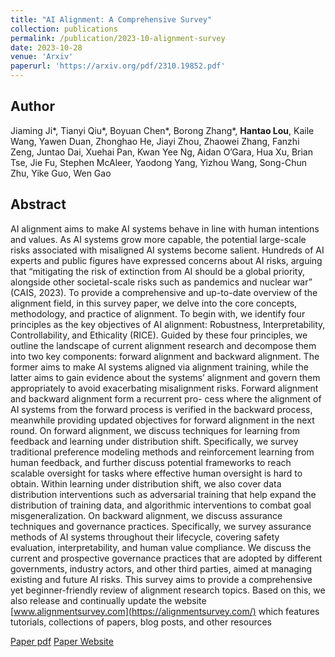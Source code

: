 ```yaml
---
title: "AI Alignment: A Comprehensive Survey"
collection: publications
permalink: /publication/2023-10-alignment-survey
date: 2023-10-28
venue: 'Arxiv'
paperurl: 'https://arxiv.org/pdf/2310.19852.pdf'
---
```

## Author
 Jiaming Ji\*, Tianyi Qiu\*, Boyuan Chen\*, Borong Zhang\*, **Hantao Lou**, Kaile Wang, Yawen Duan, Zhonghao He, Jiayi Zhou, Zhaowei Zhang, Fanzhi Zeng, Juntao Dai, Xuehai Pan, Kwan Yee Ng, Aidan O’Gara, Hua Xu, Brian Tse, Jie Fu, Stephen McAleer, Yaodong Yang, Yizhou Wang, Song-Chun Zhu, Yike Guo, Wen Gao

## Abstract
AI alignment aims to make AI systems behave in line with human intentions and values. As AI systems grow more capable, the potential large-scale risks associated with misaligned AI systems become salient. Hundreds of AI experts and public figures have expressed concerns about AI risks, arguing that “mitigating the risk of extinction from AI should be a global priority, alongside other societal-scale risks such as pandemics and nuclear war” (CAIS, 2023). To provide a comprehensive and up-to-date overview of the alignment field, in this survey paper, we delve into the core concepts, methodology, and practice of alignment. To begin with, we identify four principles as the key objectives of AI alignment: Robustness, Interpretability, Controllability, and Ethicality (RICE). Guided by these four principles, we outline the landscape of current alignment research and decompose them into two key components: forward alignment and backward alignment. The former aims to make AI systems aligned via alignment training, while the latter aims to gain evidence about the systems’ alignment and govern them appropriately to avoid exacerbating misalignment risks. Forward alignment and backward alignment form a recurrent pro- cess where the alignment of AI systems from the forward process is verified in the backward process, meanwhile providing updated objectives for forward alignment in the next round. On forward alignment, we discuss techniques for learning from feedback and learning under distribution shift. Specifically, we survey traditional preference modeling methods and reinforcement learning from human feedback, and further discuss potential frameworks to reach scalable oversight for tasks where effective human oversight is hard to obtain. Within learning under distribution shift, we also cover data distribution interventions such as adversarial training that help expand the distribution of training data, and algorithmic interventions to combat goal misgeneralization. On backward alignment, we discuss assurance techniques and governance practices. Specifically, we survey assurance methods of AI systems throughout their lifecycle, covering safety evaluation, interpretability, and human value compliance. We discuss the current and prospective governance practices that are adopted by different governments, industry actors, and other
third parties, aimed at managing existing and future AI risks. This survey aims to provide a comprehensive yet beginner-friendly review of alignment research topics. Based on this, we also release and continually update the website [www.alignmentsurvey.com](https://alignmentsurvey.com/) which features tutorials, collections of papers, blog posts, and other resources

[Paper pdf](https://arxiv.org/pdf/2310.19852.pdf)
[Paper Website](https://alignmentsurvey.com/)
